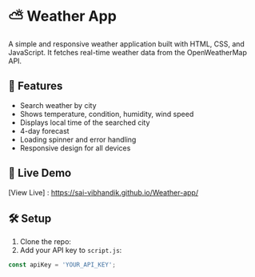 # ⛅ Weather App

A simple and responsive weather application built with HTML, CSS, and JavaScript. It fetches real-time weather data from the OpenWeatherMap API.

## 🌟 Features

- Search weather by city
- Shows temperature, condition, humidity, wind speed
- Displays local time of the searched city
- 4-day forecast
- Loading spinner and error handling
- Responsive design for all devices

## 🚀 Live Demo

[View Live] : https://sai-vibhandik.github.io/Weather-app/

## 🛠 Setup

1. Clone the repo:
2. Add your API key to `script.js`:
```js
const apiKey = 'YOUR_API_KEY';
